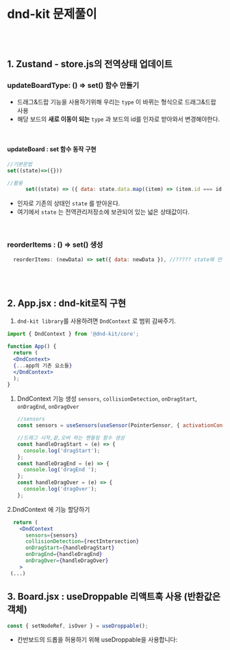 # dnd-kit 문제풀이

<br/>
<br/>

## 1. Zustand - store.js의 전역상태 업데이트

### updateBoardType: () => set() 함수 만들기

- 드래그&드랍 기능을 사용하기위해 우리는 `type` 이 바뀌는 형식으로 드래그&드랍 사용
- 해당 보드의 **새로 이동이 되는** `type` 과 보드의 id를 인자로 받아와서 변경해야한다.

<br/>

#### updateBoard : set 함수 동작 구현

```jsx
//기본문법
set((state)=>({}))

//활용
      set((state) => ({ data: state.data.map((item) => (item.id === id ? { ...item, type: newType } : item)) })),
```

- 인자로 기존의 상태인 `state` 를 받아온다.
- 여기에서 `state` 는 전역관리저장소에 보관되어 있는 넓은 상태값이다.

<br/>

### reorderItems : () => set() 생성

```jsx
  reorderItems: (newData) => set({ data: newData }), //????? state왜 안해줌? 그동안의 패턴이랑 다르네
```

<br/>
<br/>

## 2. App.jsx : dnd-kit로직 구현

1. `dnd-kit library`를 사용하려면 `DndContext` 로 범위 감싸주기.

```jsx
import { DndContext } from '@dnd-kit/core';

function App() {
  return (
  <DndContext>
  {...app의 기존 요소들}
  </DndContext>
  );
}
```

1. DndContext 기능 생성 `sensors`, `collisionDetection`, `onDragStart`, `onDragEnd`, `onDragOver`

   ```jsx
   //sensors
   const sensors = useSensors(useSensor(PointerSensor, { activationConstraint: { distance: 5 } }));

   //드래그 시작,끝,오버 하는 핸들링 함수 생성
   const handleDragStart = (e) => {
     console.log('dragStart');
   };
   const handleDragEnd = (e) => {
     console.log('dragEnd ');
   };
   const handleDragOver = (e) => {
     console.log('dragOver');
   };
   ```

2.DndContext 에 기능 할당하기

```jsx
  return (
    <DndContext
      sensors={sensors}
      collisionDetection={rectIntersection}
      onDragStart={handleDragStart}
      onDragEnd={handleDragEnd}
      onDragOver={handleDragOver}
    >
 (...)

```

## 3. Board.jsx : useDroppable 리액트훅 사용 (반환값은 객체)

```jsx
const { setNodeRef, isOver } = useDroppable();
```

- 칸반보드의 드롭을 허용하기 위해 useDroppable을 사용합니다:
